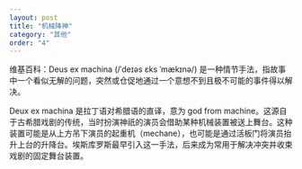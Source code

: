 ```yaml
---
layout: post
title: "机械降神"
category: "其他"
order: "4"
---
```



维基百科：Deus ex machina (/ˈdeɪəs ɛks ˈmækɪnə/) 是一种情节手法，指故事中一个看似无解的问题，突然或仓促地通过一个意想不到且极不可能的事件得以解决。

Deux ex machina 是拉丁语对希腊语的直译，意为 god from machine。这源自于古希腊戏剧的传统，当时扮演神祇的演员会借助某种机械装置被送上舞台。这种装置可能是从上方吊下演员的起重机（mechane），也可能是通过活板门将演员抬升上台的升降台。埃斯库罗斯最早引入这一手法，后来成为常用于解决冲突并收束戏剧的固定舞台装置。